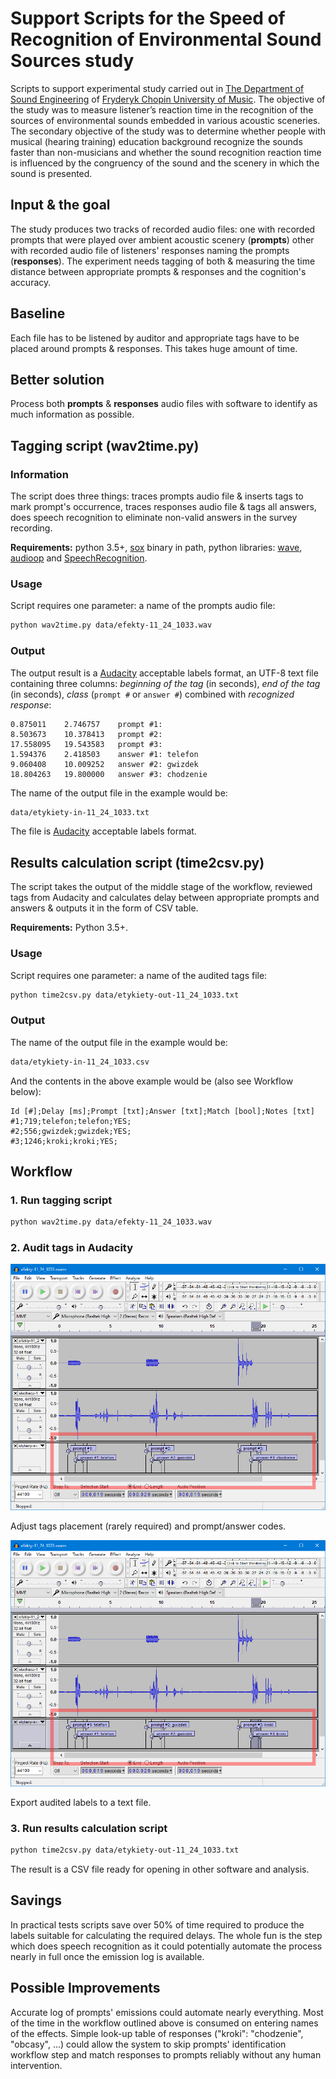 # Support Scripts for the Speed of Recognition of Environmental Sound Sources study

Scripts to support experimental study carried out in [The Department of Sound Engineering](http://www.chopin.edu.pl/en/departments-of-the-university/sound-engineering/) of [Fryderyk Chopin University of Music](http://www.chopin.edu.pl/). The objective of the study was to measure listener’s reaction time in the recognition of the sources of environmental sounds embedded in various acoustic sceneries. The secondary objective of the study was to determine whether people with musical (hearing training) education background recognize the sounds faster than non-musicians and whether the sound recognition reaction time is influenced by the congruency of the sound and the scenery in which the sound is presented.

## Input & the goal

The study produces two tracks of recorded audio files: one with recorded prompts that were played over ambient acoustic scenery (**prompts**) other with recorded audio file of listeners' responses naming the prompts (**responses**). The experiment needs tagging of both & measuring the time distance between appropriate prompts & responses and the cognition's accuracy.

## Baseline

Each file has to be listened by auditor and appropriate tags have to be placed around prompts & responses. This takes huge amount of time.

## Better solution

Process both **prompts** & **responses** audio files with software to identify as much information as possible.

## Tagging script (wav2time.py)

### Information

The script does three things: traces prompts audio file & inserts tags to mark prompt's occurrence, traces responses audio file & tags all answers, does speech recognition to eliminate non-valid answers in the survey recording.

**Requirements:** python 3.5+, [sox](http://sox.sourceforge.net/sox.html) binary in path, python libraries: [wave](https://docs.python.org/3/library/wave.html), [audioop](https://docs.python.org/2/library/audioop.html) and [SpeechRecognition](https://pypi.python.org/pypi/SpeechRecognition/).

### Usage

Script requires one parameter: a name of the prompts audio file:

```bash
python wav2time.py data/efekty-11_24_1033.wav
```

### Output

The output result is a [Audacity](http://www.audacityteam.org/) acceptable labels format, an UTF-8 text file containing three columns: *beginning of the tag* (in seconds), *end of the tag*  (in seconds), *class* (`prompt #` or `answer #`) combined with *recognized response*:

```
0.875011	2.746757	prompt #1:
8.503673	10.378413	prompt #2:
17.558095	19.543583	prompt #3:
1.594376	2.418503	answer #1: telefon
9.060408	10.009252	answer #2: gwizdek
18.804263	19.800000	answer #3: chodzenie
```

The name of the output file in the example would be:

```bash
data/etykiety-in-11_24_1033.txt
```

The file is [Audacity](http://www.audacityteam.org/) acceptable labels format.

## Results calculation script (time2csv.py)

The script takes the output of the middle stage of the workflow, reviewed tags from Audacity and calculates delay between appropriate prompts and answers & outputs it in the form of CSV table.

**Requirements:** Python 3.5+.

### Usage

Script requires one parameter: a name of the audited tags file:

```bash
python time2csv.py data/etykiety-out-11_24_1033.txt
```

### Output

The name of the output file in the example would be:

```bash
data/etykiety-in-11_24_1033.csv
```

And the contents in the above example would be (also see Workflow below):

```
Id [#];Delay [ms];Prompt [txt];Answer [txt];Match [bool];Notes [txt]
#1;719;telefon;telefon;YES;
#2;556;gwizdek;gwizdek;YES;
#3;1246;kroki;kroki;YES;
```

## Workflow

### 1. Run tagging script

```bash
python wav2time.py data/efekty-11_24_1033.wav
```

### 2. Audit tags in Audacity

![Alt text](/media/screenshot-1.png?raw=true "Optional Title")

Adjust tags placement (rarely required) and prompt/answer codes.

![Alt text](/media/screenshot-2.png?raw=true "Optional Title")

Export audited labels to a text file.

### 3. Run results calculation script

```bash
python time2csv.py data/etykiety-out-11_24_1033.txt
```

The result is a CSV file ready for opening in other software and analysis.

## Savings

In practical tests scripts save over 50% of time required to produce the labels suitable for calculating the required delays. The whole fun is the step which does speech recognition as it could potentially automate the process nearly in full once the emission log is available.

## Possible Improvements

Accurate log of prompts' emissions could automate nearly everything. Most of the time in the workflow outlined above is consumed on entering names of the effects. Simple look-up table of responses ("kroki": "chodzenie", "obcasy", ...) could allow the system to skip prompts' identification workflow step and match responses to prompts reliably without any human intervention.